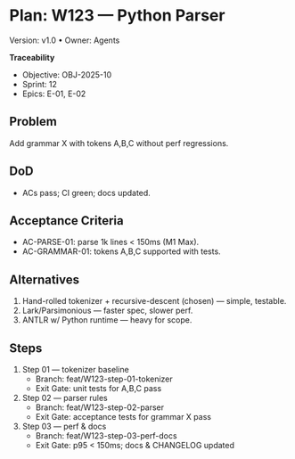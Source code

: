 # Plan: W123 — Python Parser
Version: v1.0  • Owner: Agents

**Traceability**
- Objective: OBJ-2025-10
- Sprint: 12
- Epics: E-01, E-02

## Problem
Add grammar X with tokens A,B,C without perf regressions.

## DoD
- ACs pass; CI green; docs updated.

## Acceptance Criteria
- AC-PARSE-01: parse 1k lines < 150ms (M1 Max).
- AC-GRAMMAR-01: tokens A,B,C supported with tests.

## Alternatives
1) Hand-rolled tokenizer + recursive-descent (chosen) — simple, testable.
2) Lark/Parsimonious — faster spec, slower perf.
3) ANTLR w/ Python runtime — heavy for scope.

## Steps
1) Step 01 — tokenizer baseline
   - Branch: feat/W123-step-01-tokenizer
   - Exit Gate: unit tests for A,B,C pass
2) Step 02 — parser rules
   - Branch: feat/W123-step-02-parser
   - Exit Gate: acceptance tests for grammar X pass
3) Step 03 — perf & docs
   - Branch: feat/W123-step-03-perf-docs
   - Exit Gate: p95 < 150ms; docs & CHANGELOG updated

